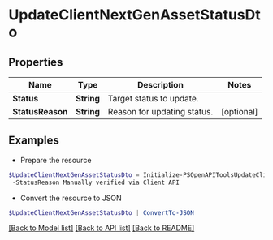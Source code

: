 # UpdateClientNextGenAssetStatusDto
## Properties

Name | Type | Description | Notes
------------ | ------------- | ------------- | -------------
**Status** | **String** | Target status to update. | 
**StatusReason** | **String** | Reason for updating status. | [optional] 

## Examples

- Prepare the resource
```powershell
$UpdateClientNextGenAssetStatusDto = Initialize-PSOpenAPIToolsUpdateClientNextGenAssetStatusDto  -Status verified `
 -StatusReason Manually verified via Client API
```

- Convert the resource to JSON
```powershell
$UpdateClientNextGenAssetStatusDto | ConvertTo-JSON
```

[[Back to Model list]](../README.md#documentation-for-models) [[Back to API list]](../README.md#documentation-for-api-endpoints) [[Back to README]](../README.md)

